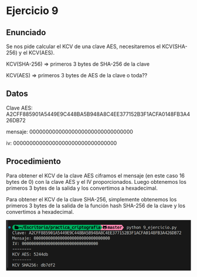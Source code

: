 # Ejercicio 9

## Enunciado

Se nos pide calcular el KCV de una clave AES, necesitaremos el KCV(SHA-256) y el KCV(AES).

KCV(SHA-256) => primeros 3 bytes de SHA-256 de la clave

KCV(AES) => primeros 3 bytes de AES de la clave o toda??

## Datos

Clave AES: A2CFF885901A5449E9C448BA5B948A8C4EE377152B3F1ACFA0148FB3A426DB72

mensaje: 00000000000000000000000000000000

iv: 00000000000000000000000000000000

## Procedimiento

Para obtener el KCV de la clave AES ciframos el mensaje (en este caso 16 bytes de 0) con la clave AES y el IV proporcionados. Luego obtenemos los primeros 3 bytes de la salida y los convertimos a hexadecimal.

Para obtener el KCV de la clave SHA-256, simplemente obtenemos los primeros 3 bytes de la salida de la función hash SHA-256 de la clave y los convertimos a hexadecimal.

![Ejercicio 9](./imgs/9.png)